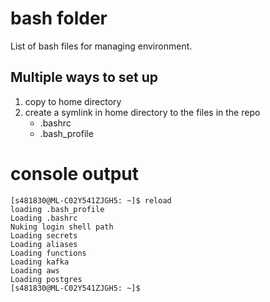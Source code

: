 # bash folder

List of bash files for managing environment.

## Multiple ways to set up

1. copy to home directory
2. create a symlink in home directory to the files in the repo
    - .bashrc
    - .bash_profile
    
    
# console output
    [s481830@ML-C02Y541ZJGH5: ~]$ reload
    loading .bash_profile
    Loading .bashrc
    Nuking login shell path
    Loading secrets
    Loading aliases
    Loading functions
    Loading kafka
    Loading aws
    Loading postgres
    [s481830@ML-C02Y541ZJGH5: ~]$ 
